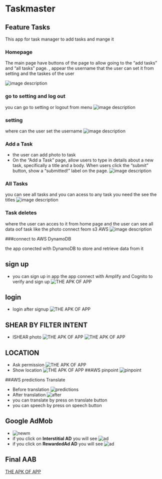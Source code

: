# Taskmaster
## Feature Tasks
This app for task manager to add tasks and mange it
### Homepage
The main page  have  buttons of the page to allow going to the “add tasks” and “all tasks” page.
, appear the username that the user can set it from setting
and the taskes of the user

![image description](screenshots/home.png)
### go to setting  and log out
you can go to setting or logout from menu
![image description](screenshots/settings.png)
### setting
where can the user set the username
![image description](screenshots/seting.png)
### Add a Task
- the user can add photo to task 
- On the “Add a Task” page, allow users to type in details about a new task, specifically a title and a body. When users click the “submit” button, show a “submitted!” label on the page.
![image description](screenshots/addTasks.png)

### All Tasks

you can see all tasks and you can acess to any task you need the see the titles 
![image description](screenshots/allTasks.png)
### Task deletes 
where the user can acces to it from home page and the user can see all data oof task   like the photo connect feom s3 AWS
![image description](screenshots/task_detiles.png)

###connect to AWS  DynamoDB 

the app conected with DynamoDB  to store and retrieve data from it


## sign up
- you can sign up in app the app connect with Amplify and Cognito to verify and sign up
![THE APK OF APP](screenshots/signup.png)

## login
- login after signup
![THE APK OF APP](screenshots/login.png)


## SHEAR BY FILTER INTENT
- lSHEAR photo
  ![THE APK OF APP](screenshots/init.png)
  ![THE APK OF APP](screenshots/init2.png)

## LOCATION
- Ask permission
  ![THE APK OF APP](screenshots/askLocation.png)
- Show location
  ![THE APK OF APP](screenshots/location.png)
##AWS pinpoint
![pinpoint](screenshots/AwsPinPoint.png)

##AWS predictions Translate
- Before translation
![predictions](screenshots/beforeTranslate.png)
- After translation
![after](screenshots/afterTranslate.png)
- you can translate by press on translate button
- you can speech by press on speech button
## Google AdMob

- ![newm](screenshots/newMain.png)
- if you click on **Interstitial AD** you will see
  ![ad](screenshots/googleAds.png)
-  if you click on **RewardedAd AD** you will see
![ad](screenshots/readd.png)

## Final AAB

[THE APK OF APP](amplify/app-debug.apk)


